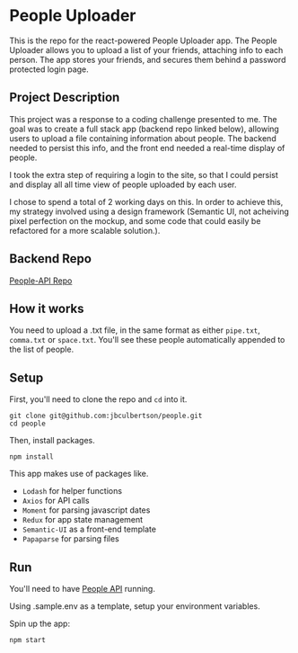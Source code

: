 # People Uploader

This is the repo for the react-powered People Uploader app.  The People Uploader allows you to upload a list of your friends, attaching info to each person.  The app stores your friends, and secures them behind a password protected login page.

## Project Description

This project was a response to a coding challenge presented to me.  The goal was to create a full stack app (backend repo linked below), allowing users to upload a file containing information about people.  The backend needed to persist this info, and the front end needed a real-time display of people.

I took the extra step of requiring a login to the site, so that I could persist and display all all time view of people uploaded by each user.

I chose to spend a total of 2 working days on this.  In order to achieve this, my strategy involved using a design framework (Semantic UI, not acheiving pixel perfection on the mockup, and some code that could easily be refactored for a more scalable solution.).


## Backend Repo

[People-API Repo](https://github.com/jbculbertson/people-api)

## How it works

You need to upload a .txt file, in the same format as either `pipe.txt`, `comma.txt` or `space.txt`.  You'll see these people automatically appended to the list of people.

## Setup

First, you'll need to clone the repo and `cd` into it.

```
git clone git@github.com:jbculbertson/people.git
cd people
```

Then, install packages.

```
npm install
```

This app makes use of packages like.

*   `Lodash` for helper functions
*   `Axios` for API calls
*   `Moment` for parsing javascript dates
*   `Redux` for app state management
*   `Semantic-UI` as a front-end template
*   `Papaparse` for parsing files

## Run

You'll need to have [People API](https://github.com/jbculbertson/people-api) running.

Using .sample.env as a template, setup your environment variables.

Spin up the app:

```
npm start
```
